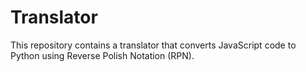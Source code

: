 # Translator
This repository contains a translator that converts JavaScript code to Python using Reverse Polish Notation (RPN).
